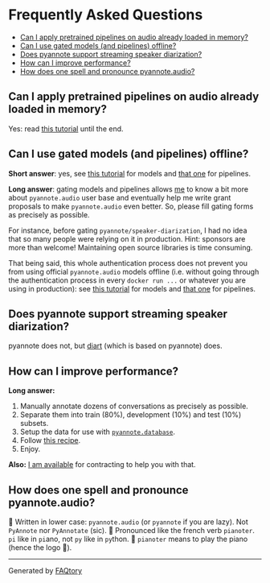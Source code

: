 
# Frequently Asked Questions
- [Can I apply pretrained pipelines on audio already loaded in memory?](#can-i-apply-pretrained-pipelines-on-audio-already-loaded-in-memory)
- [Can I use gated models (and pipelines) offline?](#can-i-use-gated-models-(and-pipelines)-offline)
- [Does pyannote support streaming speaker diarization?](#does-pyannote-support-streaming-speaker-diarization)
- [How can I improve performance?](#how-can-i-improve-performance)
- [How does one spell and pronounce pyannote.audio?](#how-does-one-spell-and-pronounce-pyannoteaudio)

<a name="can-i-apply-pretrained-pipelines-on-audio-already-loaded-in-memory"></a>
## Can I apply pretrained pipelines on audio already loaded in memory?

Yes: read [this tutorial](tutorials/applying_a_pipeline.ipynb) until the end.

<a name="can-i-use-gated-models-(and-pipelines)-offline"></a>
## Can I use gated models (and pipelines) offline?

**Short answer**: yes, see [this tutorial](tutorials/applying_a_model.ipynb) for models and [that one](tutorials/applying_a_pipeline.ipynb) for pipelines.

**Long answer**: gating models and pipelines allows [me](https://herve.niderb.fr) to know a bit more about `pyannote.audio` user base and eventually help me write grant proposals to make `pyannote.audio` even better. So, please fill gating forms as precisely as possible.

For instance, before gating `pyannote/speaker-diarization`, I had no idea that so many people were relying on it in production. Hint: sponsors are more than welcome! Maintaining open source libraries is time consuming.

That being said, this whole authentication process does not prevent you from using official `pyannote.audio` models offline (i.e. without going through the authentication process in every `docker run ...` or whatever you are using in production): see [this tutorial](tutorials/applying_a_model.ipynb) for models and [that one](tutorials/applying_a_pipeline.ipynb) for pipelines.

<a name="does-pyannote-support-streaming-speaker-diarization"></a>
## Does pyannote support streaming speaker diarization?

pyannote does not, but [diart](https://github.com/juanmc2005/diart) (which is based on pyannote) does.

<a name="how-can-i-improve-performance"></a>
## How can I improve performance?

**Long answer:**

1. Manually annotate dozens of conversations as precisely as possible.
2. Separate them into train (80%), development (10%) and test (10%) subsets.
3. Setup the data for use with [`pyannote.database`](https://github.com/pyannote/pyannote-database#speaker-diarization).
4. Follow [this recipe](https://github.com/pyannote/pyannote-audio/blob/develop/tutorials/adapting_pretrained_pipeline.ipynb).
5. Enjoy.

**Also:** [I am available](https://herve.niderb.fr) for contracting to help you with that.

<a name="how-does-one-spell-and-pronounce-pyannoteaudio"></a>
## How does one spell and pronounce pyannote.audio?

📝 Written in lower case: `pyannote.audio` (or `pyannote` if you are lazy). Not `PyAnnote` nor `PyAnnotate` (sic).
📢 Pronounced like the french verb `pianoter`. `pi` like in `pi`ano, not `py` like in `py`thon.
🎹 `pianoter` means to play the piano (hence the logo 🤯).

<hr>

Generated by [FAQtory](https://github.com/willmcgugan/faqtory)
